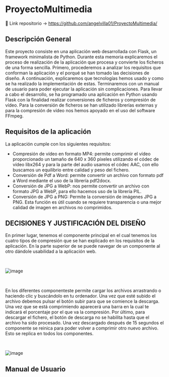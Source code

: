 # ProyectoMultimedia

🔹 Link repositorio -> https://github.com/angelvilla01/ProyectoMultimedia/

##	Descripción General
Este proyecto consiste en una aplicación web desarrollada con Flask, un framework minimalista de Python. Durante esta memoria explicaremos el proceso de realización de la aplicación que procesa y convierte los ficheros de una forma sencilla.
Primero, procederemos a analizar los requisitos que conforman la aplicación y el porqué se han tomado las decisiones de diseño. A continuación, explicaremos que tecnologías hemos usado y como se ha realizado la implementación de estas. Terminaremos con un manual de usuario para poder ejecutar la aplicación sin complicaciones.
Para llevar a cabo el desarrollo, se ha programado una aplicación en Python usando Flask con la finalidad realizar conversiones de ficheros y compresión de vídeo.  Para la conversión de ficheros se han utilizado librerías externas y para la compresión de vídeo nos hemos apoyado en el uso del software FFmpeg.
##	Requisitos de la aplicación

La aplicación cumple con los siguientes requisitos:
- Compresión de vídeo en formato MP4: permite comprimir el vídeo proporcionado un tamaño de 640 x 360 píxeles utilizando el códec de vídeo libx264 y para la parte del audio usamos el códec AAC, con ello buscamos un equilibrio entre calidad y peso del fichero.
-	Conversión de Pdf a Word: permite convertir un archivo con formato pdf a Word mediante el uso de la librería pdf2docx.
-	Conversión de JPG a WebP: nos permite convertir un archivo con formato JPG a WebP, para ello hacemos uso de la librería PIL.
-	Conversión de JPG a PNG: Permite la conversión de imágenes JPG a PNG. Esta función es útil cuando se requiere transparencia o una mejor calidad de imagen en archivos no comprimidos.



## DECISIONES Y JUSTIFICACIÓN DEL DISEÑO

En primer lugar, tenemos el componente principal en el cual tenemos los cuatro tipos de compresión que se han explicado en los requisitos de la aplicación.
En la parte superior de se puede navegar de un componente al otro dándole usabilidad a la aplicación web.

<br>


 ![image](https://github.com/angelvilla01/ProyectoMultimedia/assets/72606604/864ce6f4-55a6-457f-91ce-14ae6f18243d)

<br>



En los diferentes componenteste permite cargar los archivos arrastrando o haciendo clic y buscándolo en tu ordenador. Una vez que esté subido el archivo debemos pulsar el botón subir para que se comience la descarga.
Una vez que se está comprimiendo aparecerá una barra en la cual te indicará el porcentaje por el que va la compresión.
Por último, para descargar el fichero, el botón de descarga no se habilita hasta que el archivo ha sido procesado. Una vez descargado después de 15 segundos el componente se reinica para poder volver a comprimir otro nuevo archivo. Esto se replica en todos los componentes.

<br>


![image](https://github.com/angelvilla01/ProyectoMultimedia/assets/72606604/2b5b8bbd-cde8-4391-9a95-82b1c4ccd138)

## Manual de Usuario





 
 

  

